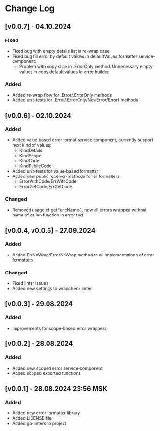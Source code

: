 # Change Log

## [v0.0.7] - 04.10.2024
### Fixed
* Fixed bug with empty details list in re-wrap case
* Fixed bug fill error by default values in defaultValues formatter service-component:
  * Problem with copy slice in .ErrorOnly method. Unnecessary empty values in copy default values to error builder
### Added
* Added re-wrap flow for .Error/.ErrorOnly methods
* Added unit-tests for .Error/.ErrorOnly/NewError/Errorf methods

## [v0.0.6] - 02.10.2024
### Added
* Added value based error format service component, currently support next kind of values:
  * KindDetails
  * KindScope 
  * KindCode 
  * KindPublicCode
* Added unit-tests for value-based formatter
* Added new public receiver-methods for all formatters:
  * ErrorWithCode/ErrWithCode
  * ErrorGetCode/ErrGetCode
### Changed
* Removed usage of getFuncName(), now all errors wrapped without name of caller-function in error text 

## [v0.0.4, v0.0.5] - 27.09.2024
### Added
* Added ErrNoWrap/ErrorNoWrap method to all implementations of error formatters
### Changed
* Fixed linter issues
* Added new settings to wrapcheck linter

## [v0.0.3] - 29.08.2024
### Added
* Improvements for scope-based error wrappers

## [v0.0.2] - 28.08.2024
### Added
* Added new scoped error service-component
* Added scoped exported functions

## [v0.0.1] - 28.08.2024 23:56 MSK
### Added
* Added new error formatter library
* Added LICENSE file
* Added go-linters to project
